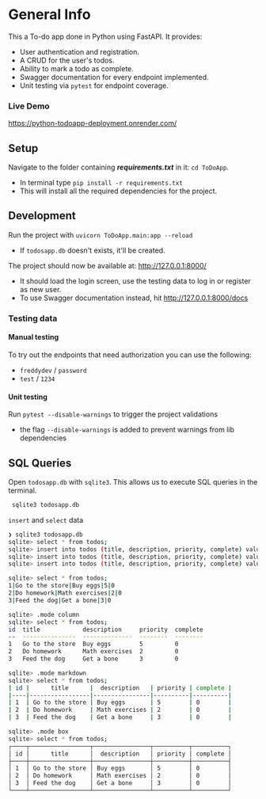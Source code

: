 # General Info
This a To-do app done in Python using FastAPI. 
It provides:
- User authentication and registration.
- A CRUD for the user's todos.
- Ability to mark a todo as complete.
- Swagger documentation for every endpoint implemented.
- Unit testing via `pytest` for endpoint coverage. 

### Live Demo
https://python-todoapp-deployment.onrender.com/

## Setup
Navigate to the folder containing ***requirements.txt*** in it: `cd ToDoApp`.
- In terminal type `pip install -r requirements.txt`
- This will install all the required dependencies for the project.

## Development
Run the project with `uvicorn ToDoApp.main:app --reload`
- If `todosapp.db` doesn't exists, it'll be created.

The project should now be available at: http://127.0.0.1:8000/
- It should load the login screen, use the testing data to log in or register as new user.
- To use Swagger documentation instead, hit http://127.0.0.1:8000/docs

### Testing data

#### Manual testing
To try out the endpoints that need authorization you can use the following:
 - `freddydev` / `password`
 - `test` / `1234`

#### Unit testing
Run `pytest --disable-warnings` to trigger the project validations
 - the flag `--disable-warnings` is added to prevent warnings from lib dependencies

## SQL Queries
Open `todosapp.db` with `sqlite3`. This allows us to execute SQL queries in the terminal.
```bash
 sqlite3 todosapp.db
```

`insert` and `select` data

```bash
❯ sqlite3 todosapp.db
sqlite> select * from todos;
sqlite> insert into todos (title, description, priority, complete) values ('Go to the store', 'Buy eggs', 5, False);
sqlite> insert into todos (title, description, priority, complete) values ('Do homework', 'Math exercises', 2, False);
sqlite> insert into todos (title, description, priority, complete) values ('Feed the dog', 'Get a bone', 3, False);

sqlite> select * from todos;
1|Go to the store|Buy eggs|5|0
2|Do homework|Math exercises|2|0
3|Feed the dog|Get a bone|3|0

sqlite> .mode column
sqlite> select * from todos;
id  title            description     priority  complete
--  ---------------  --------------  --------  --------
1   Go to the store  Buy eggs        5         0       
2   Do homework      Math exercises  2         0       
3   Feed the dog     Get a bone      3         0       

sqlite> .mode markdown
sqlite> select * from todos;
| id |      title      |  description   | priority | complete |
|----|-----------------|----------------|----------|----------|
| 1  | Go to the store | Buy eggs       | 5        | 0        |
| 2  | Do homework     | Math exercises | 2        | 0        |
| 3  | Feed the dog    | Get a bone     | 3        | 0        |

sqlite> .mode box
sqlite> select * from todos;
┌────┬─────────────────┬────────────────┬──────────┬──────────┐
│ id │      title      │  description   │ priority │ complete │
├────┼─────────────────┼────────────────┼──────────┼──────────┤
│ 1  │ Go to the store │ Buy eggs       │ 5        │ 0        │
│ 2  │ Do homework     │ Math exercises │ 2        │ 0        │
│ 3  │ Feed the dog    │ Get a bone     │ 3        │ 0        │
└────┴─────────────────┴────────────────┴──────────┴──────────┘
```
